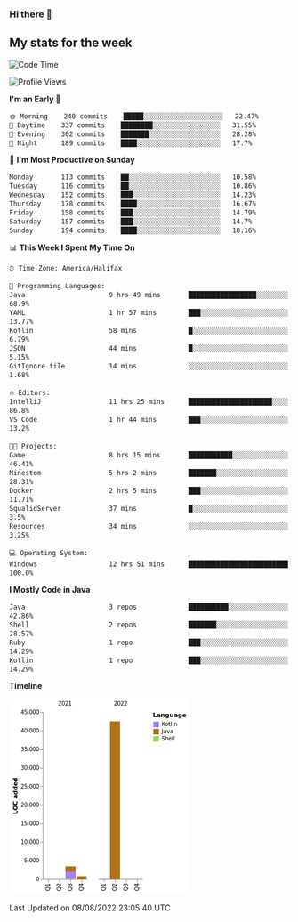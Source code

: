 ### Hi there 👋

## My stats for the week
<!--START_SECTION:waka-->
![Code Time](http://img.shields.io/badge/Code%20Time-369%20hrs%2013%20mins-blue)

![Profile Views](http://img.shields.io/badge/Profile%20Views-0-blue)

**I'm an Early 🐤** 

```text
🌞 Morning    240 commits    █████░░░░░░░░░░░░░░░░░░░░   22.47% 
🌆 Daytime    337 commits    ████████░░░░░░░░░░░░░░░░░   31.55% 
🌃 Evening    302 commits    ███████░░░░░░░░░░░░░░░░░░   28.28% 
🌙 Night      189 commits    ████░░░░░░░░░░░░░░░░░░░░░   17.7%

```
📅 **I'm Most Productive on Sunday** 

```text
Monday       113 commits    ██░░░░░░░░░░░░░░░░░░░░░░░   10.58% 
Tuesday      116 commits    ██░░░░░░░░░░░░░░░░░░░░░░░   10.86% 
Wednesday    152 commits    ███░░░░░░░░░░░░░░░░░░░░░░   14.23% 
Thursday     178 commits    ████░░░░░░░░░░░░░░░░░░░░░   16.67% 
Friday       158 commits    ███░░░░░░░░░░░░░░░░░░░░░░   14.79% 
Saturday     157 commits    ███░░░░░░░░░░░░░░░░░░░░░░   14.7% 
Sunday       194 commits    ████░░░░░░░░░░░░░░░░░░░░░   18.16%

```


📊 **This Week I Spent My Time On** 

```text
⌚︎ Time Zone: America/Halifax

💬 Programming Languages: 
Java                     9 hrs 49 mins       █████████████████░░░░░░░░   68.9% 
YAML                     1 hr 57 mins        ███░░░░░░░░░░░░░░░░░░░░░░   13.77% 
Kotlin                   58 mins             █░░░░░░░░░░░░░░░░░░░░░░░░   6.79% 
JSON                     44 mins             █░░░░░░░░░░░░░░░░░░░░░░░░   5.15% 
GitIgnore file           14 mins             ░░░░░░░░░░░░░░░░░░░░░░░░░   1.68%

🔥 Editors: 
IntelliJ                 11 hrs 25 mins      █████████████████████░░░░   86.8% 
VS Code                  1 hr 44 mins        ███░░░░░░░░░░░░░░░░░░░░░░   13.2%

🐱‍💻 Projects: 
Game                     8 hrs 15 mins       ███████████░░░░░░░░░░░░░░   46.41% 
Minestom                 5 hrs 2 mins        ███████░░░░░░░░░░░░░░░░░░   28.31% 
Docker                   2 hrs 5 mins        ███░░░░░░░░░░░░░░░░░░░░░░   11.71% 
SqualidServer            37 mins             █░░░░░░░░░░░░░░░░░░░░░░░░   3.5% 
Resources                34 mins             ░░░░░░░░░░░░░░░░░░░░░░░░░   3.25%

💻 Operating System: 
Windows                  12 hrs 51 mins      █████████████████████████   100.0%

```

**I Mostly Code in Java** 

```text
Java                     3 repos             ██████████░░░░░░░░░░░░░░░   42.86% 
Shell                    2 repos             ███████░░░░░░░░░░░░░░░░░░   28.57% 
Ruby                     1 repo              ███░░░░░░░░░░░░░░░░░░░░░░   14.29% 
Kotlin                   1 repo              ███░░░░░░░░░░░░░░░░░░░░░░   14.29%

```


**Timeline**

![Chart not found](https://raw.githubusercontent.com/lyndseyy/lyndseyy/main/charts/bar_graph.png) 


 Last Updated on 08/08/2022 23:05:40 UTC
<!--END_SECTION:waka-->